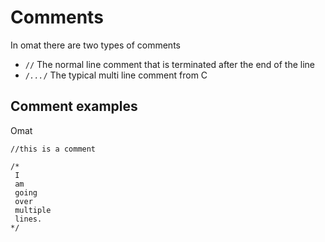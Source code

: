 # Comments
In omat there are two types of comments

 - <code>//</code> The normal line comment that is terminated after the end of the line
 - <code>/*...*/</code> The typical multi line comment from C

## Comment examples
Omat
```
//this is a comment

/*
 I
 am
 going
 over
 multiple
 lines.
*/
```